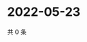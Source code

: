 # 2022-05-23

共 0 条

<!-- BEGIN WEIBO -->
<!-- 最后更新时间 Mon May 23 2022 01:18:52 GMT+0800 (China Standard Time) -->

<!-- END WEIBO -->
